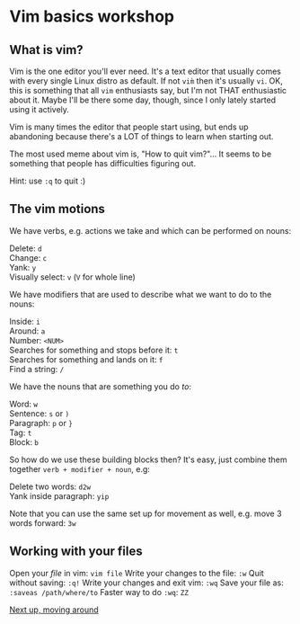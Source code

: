 # Vim basics workshop

## What is vim?

Vim is the one editor you'll ever need. It's a text editor that usually comes with every single Linux distro as default. If not `vim̀` then it's usually `vi`. OK, this is something that all `vim` enthusiasts say, but I'm not THAT enthusiastic about it. Maybe I'll be there some day, though, since I only lately started using it actively. 

Vim is many times the editor that people start using, but ends up abandoning because there's a LOT of things to learn when starting out.

The most used meme about vim is, "How to quit vim?"... It seems to be something that people has difficulties figuring out.

Hint: use `:q` to quit :)

## The vim motions

We have verbs, e.g. actions we take and which can be performed on nouns:

Delete: `d`\
Change: `c`\
Yank: `y`\
Visually select: `v` (`V` for whole line)

We have modifiers that are used to describe what we want to do to the nouns:

Inside: `i`\
Around: `a`\
Number: `<NUM>`\
Searches for something and stops before it: `t`\
Searches for something and lands on it: `f`\
Find a string: `/`

We have the nouns that are something you do _to_:

Word: `w`\
Sentence: `s` or `)`\
Paragraph: `p` or `}`\
Tag: `t`\
Block: `b`

So how do we use these building blocks then? It's easy, just combine them together `verb + modifier + noun`, e.g:

Delete two words: `d2w`\
Yank inside paragraph: `yip`

Note that you can use the same set up for movement as well, e.g. move 3 words forward: `3w`

## Working with your files

Open your _file_ in vim: `vim file`
Write your changes to the file: `:w`
Quit without saving: `:q!`
Write your changes and exit vim: `:wq`
Save your file as: `:saveas /path/where/to`
Faster way to do `:wq`: `ZZ`

[Next up, moving around](movement.md)
